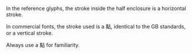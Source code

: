 In the reference glyphs, the stroke inside the half enclosure is a horizontal stroke.

In commercial fonts, the stroke used is a 點, identical to the GB standards, or a vertical
stroke.

Always use a 點 for familiarity.
